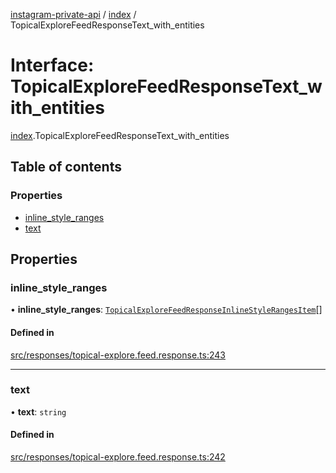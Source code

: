 [instagram-private-api](../../README.md) / [index](../../modules/index.md) / TopicalExploreFeedResponseText_with_entities

# Interface: TopicalExploreFeedResponseText\_with\_entities

[index](../../modules/index.md).TopicalExploreFeedResponseText_with_entities

## Table of contents

### Properties

- [inline\_style\_ranges](TopicalExploreFeedResponseText_with_entities.md#inline_style_ranges)
- [text](TopicalExploreFeedResponseText_with_entities.md#text)

## Properties

### inline\_style\_ranges

• **inline\_style\_ranges**: [`TopicalExploreFeedResponseInlineStyleRangesItem`](TopicalExploreFeedResponseInlineStyleRangesItem.md)[]

#### Defined in

[src/responses/topical-explore.feed.response.ts:243](https://github.com/Nerixyz/instagram-private-api/blob/0e0721c/src/responses/topical-explore.feed.response.ts#L243)

___

### text

• **text**: `string`

#### Defined in

[src/responses/topical-explore.feed.response.ts:242](https://github.com/Nerixyz/instagram-private-api/blob/0e0721c/src/responses/topical-explore.feed.response.ts#L242)
